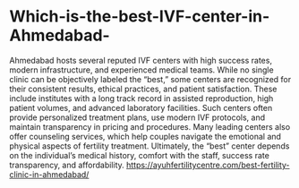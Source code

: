 # Which-is-the-best-IVF-center-in-Ahmedabad-
Ahmedabad hosts several reputed IVF centers with high success rates, modern infrastructure, and experienced medical teams. While no single clinic can be objectively labeled the “best,” some centers are recognized for their consistent results, ethical practices, and patient satisfaction. These include institutes with a long track record in assisted reproduction, high patient volumes, and advanced laboratory facilities. Such centers often provide personalized treatment plans, use modern IVF protocols, and maintain transparency in pricing and procedures. Many leading centers also offer counseling services, which help couples navigate the emotional and physical aspects of fertility treatment. Ultimately, the “best” center depends on the individual’s medical history, comfort with the staff, success rate transparency, and affordability.
https://ayuhfertilitycentre.com/best-fertility-clinic-in-ahmedabad/

